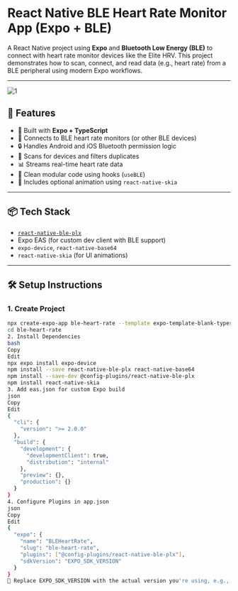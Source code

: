 # React Native BLE Heart Rate Monitor App (Expo + BLE)

A React Native project using **Expo** and **Bluetooth Low Energy (BLE)** to connect with heart rate monitor devices like the Elite HRV. This project demonstrates how to scan, connect, and read data (e.g., heart rate) from a BLE peripheral using modern Expo workflows.

---
![1](https://github.com/user-attachments/assets/37d229c1-7175-4ab0-9a2a-796ead0583e8)


## 🚀 Features

- 📱 Built with **Expo + TypeScript**
- 📡 Connects to BLE heart rate monitors (or other BLE devices)
- 🔒 Handles Android and iOS Bluetooth permission logic
- 🔄 Scans for devices and filters duplicates
- 📊 Streams real-time heart rate data
- 🧠 Clean modular code using hooks (`useBLE`)
- 🎨 Includes optional animation using `react-native-skia`

---

## 📦 Tech Stack

- [`react-native-ble-plx`](https://github.com/dotintent/react-native-ble-plx)
- Expo EAS (for custom dev client with BLE support)
- `expo-device`, `react-native-base64`
- `react-native-skia` (for UI animations)

---

## 🛠️ Setup Instructions

### 1. Create Project

```bash
npx create-expo-app ble-heart-rate --template expo-template-blank-typescript
cd ble-heart-rate
2. Install Dependencies
bash
Copy
Edit
npx expo install expo-device
npm install --save react-native-ble-plx react-native-base64
npm install --save-dev @config-plugins/react-native-ble-plx
npm install react-native-skia
3. Add eas.json for custom Expo build
json
Copy
Edit
{
  "cli": {
    "version": ">= 2.0.0"
  },
  "build": {
    "development": {
      "developmentClient": true,
      "distribution": "internal"
    },
    "preview": {},
    "production": {}
  }
}
4. Configure Plugins in app.json
json
Copy
Edit
{
  "expo": {
    "name": "BLEHeartRate",
    "slug": "ble-heart-rate",
    "plugins": ["@config-plugins/react-native-ble-plx"],
    "sdkVersion": "EXPO_SDK_VERSION"
  }
}
🔁 Replace EXPO_SDK_VERSION with the actual version you're using, e.g., 54.0.0.
